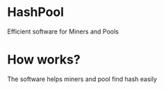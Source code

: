 # HashPool
Efficient software for Miners and Pools

# How works?

The software helps miners and pool find hash easily
